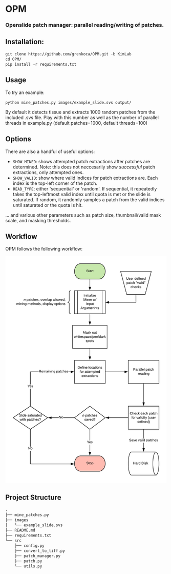 # OPM
### Openslide patch manager: parallel reading/writing of patches.

## Installation: 
```
git clone https://github.com/grenkoca/OPM.git -b KimLab
cd OPM/
pip install -r requirements.txt
```

## Usage
To try an example:
```
python mine_patches.py images/example_slide.svs output/
```
By default it detects tissue and extracts 1000 random patches from the included .svs file. Play with this number as well as the number of parallel threads in example.py (default patches=1000, default threads=100)
## Options
There are also a handful of useful options:
- `SHOW_MINED`: shows attempted patch extractions after patches are determined. Note: this does not neccesarily show *successful* patch extractions, only attempted ones. 
- `SHOW_VALID`: show where valid indices for patch extractions are. Each index is the top-left corner of the patch. 
- `READ_TYPE`: either 'sequential' or 'random'. If sequential, it repeatedly takes the top-leftmost valid index until quota is met or the slide is saturated. If random, it randomly samples a patch from the valid indices until saturated or the quota is hit.

... and various other parameters such as patch size, thumbnail/valid mask scale, and masking thresholds.

## Workflow
OPM follows the following workflow:

<img src="OPM Flowchart.png" alt="Workflow for Open Patch Miner" width="600"/>

## Project Structure
```
.
├── mine_patches.py
├── images
│   └── example_slide.svs
├── README.md
├── requirements.txt
└── src
    ├── config.py
    ├── convert_to_tiff.py
    ├── patch_manager.py
    ├── patch.py
    └── utils.py

````
